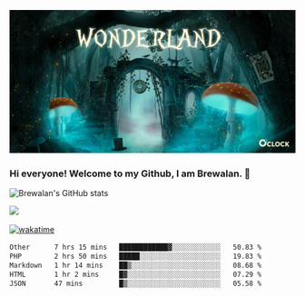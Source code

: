 
![Cover](https://github.com/Brewalan74/Brewalan74/blob/master/img/cover.jpeg)

### Hi everyone! Welcome to my Github, I am Brewalan. 👋

![Brewalan's GitHub stats](https://github-readme-stats.vercel.app/api?username=Brewalan74&theme=merko&show_icons=true&&count_private=true&include_all_commits=true)

<img align="rigth" src="https://github-readme-stats.vercel.app/api/top-langs/?username=Brewalan74&layout=compact&theme=merko" height=235 />

[![wakatime](https://wakatime.com/badge/user/2f1cc193-a445-42bd-8c55-7b5ab93f0467.svg)](https://wakatime.com/@2f1cc193-a445-42bd-8c55-7b5ab93f0467)

<!--START_SECTION:waka-->
```text
Other      7 hrs 15 mins   ████████████▓░░░░░░░░░░░░   50.83 % 
PHP        2 hrs 50 mins   █████░░░░░░░░░░░░░░░░░░░░   19.83 % 
Markdown   1 hr 14 mins    ██▒░░░░░░░░░░░░░░░░░░░░░░   08.68 % 
HTML       1 hr 2 mins     █▓░░░░░░░░░░░░░░░░░░░░░░░   07.29 % 
JSON       47 mins         █▒░░░░░░░░░░░░░░░░░░░░░░░   05.58 % 
```
<!--END_SECTION:waka-->


<!--
**Brewalan74/Brewalan74** is a ✨ _special_ ✨ repository because its `README.md` (this file) appears on your GitHub profile.

Here are some ideas to get you started:

- 🔭 I’m currently working on ...
- 🌱 I’m currently learning ...
- 👯 I’m looking to collaborate on ...
- 🤔 I’m looking for help with ...
- 💬 Ask me about ...
- 📫 How to reach me: ...
- 😄 Pronouns: ...
- ⚡ Fun fact: ...
-->
